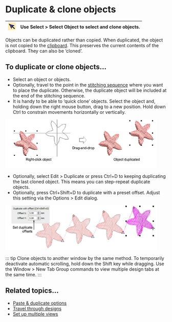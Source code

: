 # Duplicate & clone objects

| ![SelectObject.png](assets/SelectObject.png) | Use Select > Select Object to select and clone objects. |
| -------------------------------------------- | ------------------------------------------------------- |

Objects can be duplicated rather than copied. When duplicated, the object is not copied to the [clipboard](../../glossary/glossary#clipboard). This preserves the current contents of the clipboard. They can also be ‘cloned’.

## To duplicate or clone objects...

- Select an object or objects.
- Optionally, travel to the point in the [stitching sequence](../../glossary/glossary#stitching-sequence) where you want to place the duplicate. Otherwise, the duplicate object will be included at the end of the stitching sequence.
- It is handy to be able to ‘quick clone’ objects. Select the object and, holding down the right mouse button, drag to a new position. Hold down Ctrl to constrain movements horizontally or vertically.

![combine00010.png](assets/combine00010.png)

- Optionally, select Edit > Duplicate or press Ctrl+D to keeping duplicating the last cloned object. This means you can step-repeat duplicate objects.
- Optionally, press Ctrl+Shift+D to duplicate with a preset offset. Adjust this setting via the Options > Edit dialog.

![DuplicateRepeatOffsets.png](assets/DuplicateRepeatOffsets.png)

::: tip
Clone objects to another window by the same method. To temporarily deactivate automatic scrolling, hold down the Shift key while dragging. Use the Window > New Tab Group commands to view multiple design tabs at the same time.
:::

## Related topics...

- [Paste & duplicate options](../../Setup/settings/Paste_duplicate_options)
- [Travel through designs](../../Basics/view/Travel_through_designs)
- [Set up multiple views](../../Basics/view/Set_up_multiple_views)
